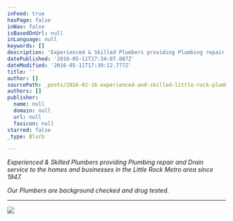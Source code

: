 ```yaml
---
inFeed: true
hasPage: false
inNav: false
isBasedOnUrl: null
inLanguage: null
keywords: []
description: 'Experienced & Skilled Plumbers providing Plumbing repair and Drain service to the homes and businesses in the Little Rock Metro area since 1947.'
datePublished: '2016-05-11T17:34:07.087Z'
dateModified: '2016-05-11T17:30:12.777Z'
title: ''
author: []
sourcePath: _posts/2016-02-16-experienced-and-skilled-little-rock-plumbers.md
authors: []
publisher:
  name: null
  domain: null
  url: null
  favicon: null
starred: false
_type: Blurb

---
```

_Experienced & Skilled Plumbers providing Plumbing repair and Drain service to the homes and businesses in the Little Rock Metro area since 1947\._

_Our Plumbers are background checked and drug tested._

____
![](https://the-grid-user-content.s3-us-west-2.amazonaws.com/513add43-415a-4318-9be3-92834d6df7d7.jpg)